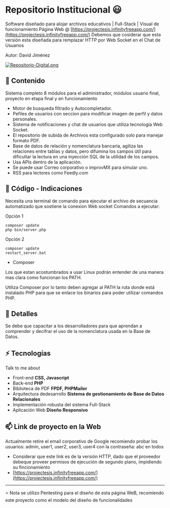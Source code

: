 # Repositorio Institucional 😃
Software diseñado para alojar archivos educativos | Full-Stack | Visual de funcionamiento Página Web @ [https://projectesis.infinityfreeapp.com/](https://projectesis.infinityfreeapp.com/)
Debemos que cosiderar que esta versión esta diseñada para remplazar HTTP por Web Socket en el Chat de Usuarios

Autor: David Jiménez

[![Repositorio-Digital.png](https://i.postimg.cc/j23D3zW8/Repositorio-Digital.png)](https://postimg.cc/XBFNpBkF)

## 👯 Contenido
Sistema completo 8 módulos para el administrador, módulos usuario final, proyecto en etapa final y en funcionamiento
- Motor de busqueda filtrado y Autocompletador.
- Pefiles de usuarios con seccion para modificar imagen de perfil y datos personales.
- Sistema de notificaciones y chat de usuarios que utiliza tecnología Web Socket.
- El repositorio de subida de Archivos esta configurado solo para manejar formato PDF.
- Base de datos de relación y nomenclatura bancaria, agiliza las relaciones entre tablas y datos, pero difumina los campos
  útil para dificultar la lectura en una inyección SQL de la utilidad de los campos.
- Usa APIs dentro de la aplicación.
- Se puede usar Correo corporativo o improvMX para simular uno.
- RSS para lectores como Feedly.com
## 💬 Código - Indicaciones
Necesita una terminal de comando para ejecutar el archivo de secuancia automatizado que sostiene la conexion Web socket
Comandos a ejecutar:

Opción 1

    composer update
    php bin/server.php

Opción 2
    
    composer update
    restart_server.bat

* Composer

Los que estan acostumbrados a usar Linux podrán entender de una manera mas clara como funcionan los PATH.

Utiliza Composer por lo tanto deben agregar al PATH la ruta donde está instalado PHP para que se enlace los binarios para poder utilizar comandos PHP.

## 🧐 Detalles
Se debe que capacitar a los desarrolladores para que aprendan a comprender y decifrar el uso de la nomenclatura usada en la Base de Datos.

## ⚡ Tecnologías
Talk to me about
- Front-end **CSS, Javascript**
- Back-end **PHP**
- Biblioteca de PDF **FPDF, PHPMailer**
- Arquitectura dedesarrollo **Sistema de gestionamiento de Base de Datos Relacionales**
- Implementación robusta del sistema Full-Stack
- Aplicación Web **Diseño Responsivo**

## 📫 Link de proyecto en la Web
Actualmente retire el email corporativo de Google recomiendo probar los usuarios: admin, user1, user2, user3, user4 con la contraseña: abc en todos
- Considerar que este línk es de la versión HTTP, dado que el proveedor debeque proveer permisos de ejecución de segundo plano, impidiendo su fincionamiento
- [https://projectesis.infinityfreeapp.com/](https://projectesis.infinityfreeapp.com/)
---
⭐️ Nota
se utilizo Pentesting para el diseño de esta página WeB, recomiendo este proyecto como el modelo del diseño de funcionalidades
